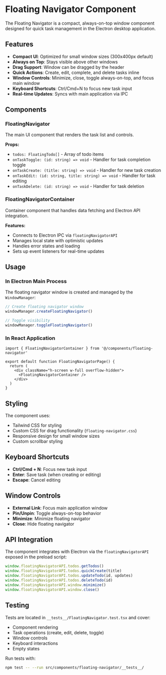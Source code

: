 # Floating Navigator Component

The Floating Navigator is a compact, always-on-top window component designed for quick task management in the Electron desktop application.

## Features

- **Compact UI**: Optimized for small window sizes (300x400px default)
- **Always on Top**: Stays visible above other windows
- **Drag Support**: Window can be dragged by the header
- **Quick Actions**: Create, edit, complete, and delete tasks inline
- **Window Controls**: Minimize, close, toggle always-on-top, and focus main window
- **Keyboard Shortcuts**: Ctrl/Cmd+N to focus new task input
- **Real-time Updates**: Syncs with main application via IPC

## Components

### FloatingNavigator

The main UI component that renders the task list and controls.

**Props:**

- `todos: FloatingTodo[]` - Array of todo items
- `onTaskToggle: (id: string) => void` - Handler for task completion toggle
- `onTaskCreate: (title: string) => void` - Handler for new task creation
- `onTaskEdit: (id: string, title: string) => void` - Handler for task editing
- `onTaskDelete: (id: string) => void` - Handler for task deletion

### FloatingNavigatorContainer

Container component that handles data fetching and Electron API integration.

**Features:**

- Connects to Electron IPC via `floatingNavigatorAPI`
- Manages local state with optimistic updates
- Handles error states and loading
- Sets up event listeners for real-time updates

## Usage

### In Electron Main Process

The floating navigator window is created and managed by the `WindowManager`:

```javascript
// Create floating navigator window
windowManager.createFloatingNavigator()

// Toggle visibility
windowManager.toggleFloatingNavigator()
```

### In React Application

```tsx
import { FloatingNavigatorContainer } from '@/components/floating-navigator'

export default function FloatingNavigatorPage() {
  return (
    <div className="h-screen w-full overflow-hidden">
      <FloatingNavigatorContainer />
    </div>
  )
}
```

## Styling

The component uses:

- Tailwind CSS for styling
- Custom CSS for drag functionality (`floating-navigator.css`)
- Responsive design for small window sizes
- Custom scrollbar styling

## Keyboard Shortcuts

- **Ctrl/Cmd + N**: Focus new task input
- **Enter**: Save task (when creating or editing)
- **Escape**: Cancel editing

## Window Controls

- **External Link**: Focus main application window
- **Pin/Unpin**: Toggle always-on-top behavior
- **Minimize**: Minimize floating navigator
- **Close**: Hide floating navigator

## API Integration

The component integrates with Electron via the `floatingNavigatorAPI` exposed in the preload script:

```typescript
window.floatingNavigatorAPI.todos.getTodos()
window.floatingNavigatorAPI.todos.quickCreate(title)
window.floatingNavigatorAPI.todos.updateTodo(id, updates)
window.floatingNavigatorAPI.todos.deleteTodo(id)
window.floatingNavigatorAPI.window.minimize()
window.floatingNavigatorAPI.window.close()
```

## Testing

Tests are located in `__tests__/FloatingNavigator.test.tsx` and cover:

- Component rendering
- Task operations (create, edit, delete, toggle)
- Window controls
- Keyboard interactions
- Empty states

Run tests with:

```bash
npm test -- --run src/components/floating-navigator/__tests__/
```
